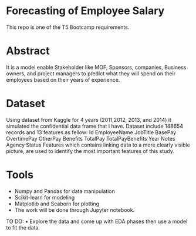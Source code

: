 # Forecasting of Employee Salary
This repo is one of the T5 Bootcamp requirements.
# Abstract  

It is a model  enable Stakeholder like MOF, Sponsors, companies, Business owners, and project managers to predict what they will spend on their employees based on their years of experience.

# Dataset


Using dataset from Kaggle for 4 years (2011,2012, 2013, and 2014) it simulated the confidential data frame that I have. 
Dataset include 148654 records and 13 features
as fellow:
 Id	EmployeeName	JobTitle	BasePay	OvertimePay	OtherPay	Benefits	TotalPay	TotalPayBenefits	Year	Notes	Agency	Status
Features which contains linking data to a more clearly visible picture,  are used to identify the most important features of this study.

# Tools 
- Numpy and Pandas for data manipulation
- Scikit-learn for modeling
- Matplotlib and Seaborn for plotting
- The work will be done through Jupyter notebook.

TO DO:
•	Explore the data and come up with EDA phases then use a model to fit the data.



